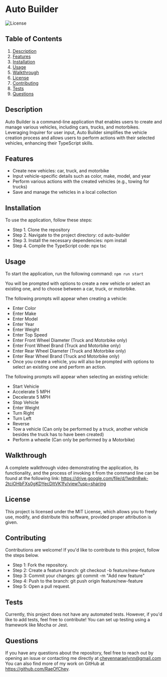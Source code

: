 # Auto Builder

![License](https://img.shields.io/badge/license-MIT-brightgreen.svg)

## Table of Contents
1. [Description](#description)
2. [Features](#features)
3. [Installation](#installation)
4. [Usage](#usage)
5. [Walkthrough](#walkthrough)
6. [License](#license)
7. [Contributing](#contributing)
8. [Tests](#tests)
9. [Questions](#questions)

## Description
Auto Builder is a command-line application that enables users to create and manage various vehicles, including cars, trucks, and motorbikes. Leveraging Inquirer for user input, Auto Builder simplifies the vehicle creation process and allows users to perform actions with their selected vehicles, enhancing their TypeScript skills.

## Features
- Create new vehicles: car, truck, and motorbike
- Input vehicle-specific details such as color, make, model, and year
- Perform various actions with the created vehicles (e.g., towing for trucks)
- Save and manage the vehicles in a local collection

## Installation
To use the application, follow these steps:

- Step 1. Clone the repository
- Step 2. Navigate to the project directory: cd auto-builder
- Step 3. Install the necessary dependencies: npm install
- Step 4. Compile the TypeScript code: npx tsc

## Usage
To start the application, run the following command: `npm run start`

You will be prompted with options to create a new vehicle or select an existing one, and to choose between a car, truck, or motorbike.

The following prompts will appear when creating a vehicle:
- Enter Color
- Enter Make
- Enter Model
- Enter Year
- Enter Weight
- Enter Top Speed
- Enter Front Wheel Diameter (Truck and Motorbike only)
- Enter Front Wheel Brand (Truck and Motorbike only)
- Enter Rear Wheel Diameter (Truck and Motorbike only)
- Enter Rear Wheel Brand (Truck and Motorbike only)
- Once you create a vehicle, you will also be prompted with options to select an existing one and perform an action.

The following prompts will appear when selecting an existing vehicle:
- Start Vehicle
- Accelerate 5 MPH
- Decelerate 5 MPH
- Stop  Vehicle
- Enter Weight
- Turn Right
- Turn Left
- Reverse
- Tow a vehicle (Can only be performed by a truck, another vehicle besides the truck has to have been created)
- Perform a wheelie (Can only be performed by a Motorbike)

## Walkthrough
A complete walkthrough video demonstrating the application, its functionality, and the process of invoking it from the command line can be found at the following link: https://drive.google.com/file/d/1wdm8wk-2tciOHbFXs0gKDYecDItVK1fy/view?usp=sharing

## License
This project is licensed under the MIT License, which allows you to freely use, modify, and distribute this software, provided proper attribution is given.

## Contributing
Contributions are welcome!  If you'd like to contribute to this project, follow the steps below.

- Step 1: Fork the repository.
- Step 2: Create a feature branch: git checkout -b feature/new-feature
- Step 3: Commit your changes: git commit -m "Add new feature"
- Step 4: Push to the branch: git push origin feature/new-feature
- Step 5: Open a pull request.

## Tests
Currently, this project does not have any automated tests. However, if you'd like to add tests, feel free to contribute! You can set up testing using a framework like Mocha or Jest.

## Questions
If you have any questions about the repository, feel free to reach out by opening an issue or contacting me directly at cheyennaraelynn@gmail.com You can also find more of my work on GitHub at https://github.com/RaeOfChey.
